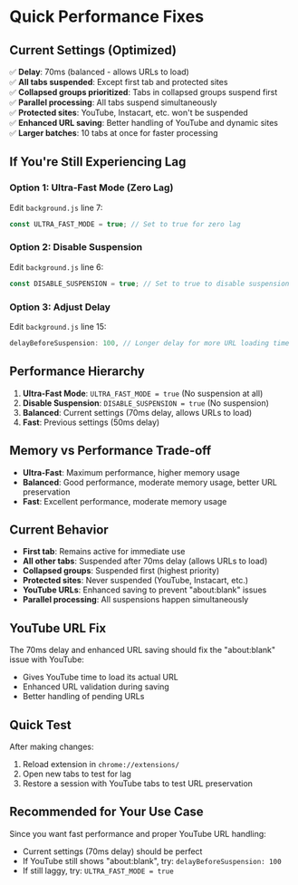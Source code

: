 # Quick Performance Fixes

## Current Settings (Optimized)

✅ **Delay**: 70ms (balanced - allows URLs to load)  
✅ **All tabs suspended**: Except first tab and protected sites  
✅ **Collapsed groups prioritized**: Tabs in collapsed groups suspend first  
✅ **Parallel processing**: All tabs suspend simultaneously  
✅ **Protected sites**: YouTube, Instacart, etc. won't be suspended  
✅ **Enhanced URL saving**: Better handling of YouTube and dynamic sites  
✅ **Larger batches**: 10 tabs at once for faster processing  

## If You're Still Experiencing Lag

### Option 1: Ultra-Fast Mode (Zero Lag)
Edit `background.js` line 7:
```javascript
const ULTRA_FAST_MODE = true; // Set to true for zero lag
```

### Option 2: Disable Suspension
Edit `background.js` line 6:
```javascript
const DISABLE_SUSPENSION = true; // Set to true to disable suspension
```

### Option 3: Adjust Delay
Edit `background.js` line 15:
```javascript
delayBeforeSuspension: 100, // Longer delay for more URL loading time
```

## Performance Hierarchy

1. **Ultra-Fast Mode**: `ULTRA_FAST_MODE = true` (No suspension at all)
2. **Disable Suspension**: `DISABLE_SUSPENSION = true` (No suspension)
3. **Balanced**: Current settings (70ms delay, allows URLs to load)
4. **Fast**: Previous settings (50ms delay)

## Memory vs Performance Trade-off

- **Ultra-Fast**: Maximum performance, higher memory usage
- **Balanced**: Good performance, moderate memory usage, better URL preservation
- **Fast**: Excellent performance, moderate memory usage

## Current Behavior

- **First tab**: Remains active for immediate use
- **All other tabs**: Suspended after 70ms delay (allows URLs to load)
- **Collapsed groups**: Suspended first (highest priority)
- **Protected sites**: Never suspended (YouTube, Instacart, etc.)
- **YouTube URLs**: Enhanced saving to prevent "about:blank" issues
- **Parallel processing**: All suspensions happen simultaneously

## YouTube URL Fix

The 70ms delay and enhanced URL saving should fix the "about:blank" issue with YouTube:
- Gives YouTube time to load its actual URL
- Enhanced URL validation during saving
- Better handling of pending URLs

## Quick Test

After making changes:
1. Reload extension in `chrome://extensions/`
2. Open new tabs to test for lag
3. Restore a session with YouTube tabs to test URL preservation

## Recommended for Your Use Case

Since you want fast performance and proper YouTube URL handling:
- Current settings (70ms delay) should be perfect
- If YouTube still shows "about:blank", try: `delayBeforeSuspension: 100`
- If still laggy, try: `ULTRA_FAST_MODE = true` 